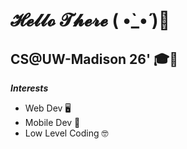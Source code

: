 <!--
**RPavon24/RPavon24** is a ✨ _special_ ✨ repository because its `README.md` (this file) appears on your GitHub profile.

Here are some ideas to get you started:

- 🔭 I’m currently working on ...
- 🌱 I’m currently learning ...
- 👯 I’m looking to collaborate on ...
- 🤔 I’m looking for help with ...
- 💬 Ask me about ...
- 📫 How to reach me: ...
- 😄 Pronouns: ...
- ⚡ Fun fact: ...
-->
# 𝓗𝓮𝓵𝓵𝓸 𝓣𝓱𝓮𝓻𝓮 ( •̀_•́ )👋

## CS@UW-Madison 26' 🎓🦡

***Interests***
* Web Dev 🖥
* Mobile Dev 📲
* Low Level Coding 🤓
